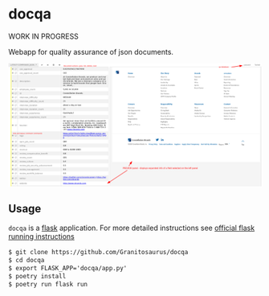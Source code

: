 # docqa

WORK IN PROGRESS

Webapp for quality assurance of json documents.

![screenshot](screenshot.png)

## Usage 

`docqa` is a [flask] application. For more detailed instructions see [official flask running instructions][flask-run]

```shell script
$ git clone https://github.com/Granitosaurus/docqa
$ cd docqa
$ export FLASK_APP='docqa/app.py'
$ poetry install
$ poetry run flask run
```

[flask]: https://palletsprojects.com/p/flask/
[flask-run]: https://flask.palletsprojects.com/en/1.1.x/
